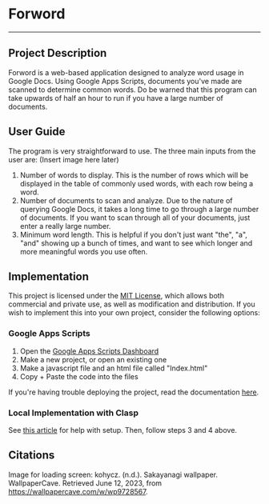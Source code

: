 # **Forword**
---

## Project Description

Forword is a web-based application designed to analyze word usage in Google Docs. Using Google Apps Scripts, documents you've made are scanned to determine common words. Do be warned that this program can take upwards of half an hour to run if you have a large number of documents.

## User Guide

The program is very straightforward to use. The three main inputs from the user are: (Insert image here later)
1. Number of words to display. This is the number of rows which will be displayed in the table of commonly used words, with each row being a word.
2. Number of documents to scan and analyze. Due to the nature of querying Google Docs, it takes a long time to go through a large number of documents. If you want to scan through all of your documents, just enter a really large number.
3. Minimum word length. This is helpful if you don't just want "the", "a", "and" showing up a bunch of times, and want to see which longer and more meaningful words you use often.

## Implementation

This project is licensed under the [MIT License](https://en.wikipedia.org/wiki/MIT_License), which allows both commercial and private use, as well as modification and distribution. If you wish to implement this into your own project, consider the following options:

### Google Apps Scripts

1. Open the [Google Apps Scripts Dashboard](https://script.google.com/u/1/home/start)
2. Make a new project, or open an existing one
3. Make a javascript file and an html file called "Index.html"
4. Copy + Paste the code into the files

If you're having trouble deploying the project, read the documentation [here](https://developers.google.com/apps-script/concepts/deployments).

### Local Implementation with Clasp

See [this article](https://medium.com/geekculture/how-to-write-google-apps-script-code-locally-in-vs-code-and-deploy-it-with-clasp-9a4273e2d018) for help with setup. Then, follow steps 3 and 4 above.

## Citations

Image for loading screen: kohycz. (n.d.). Sakayanagi wallpaper. WallpaperCave. Retrieved June 12, 2023, from https://wallpapercave.com/w/wp9728567. 


